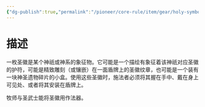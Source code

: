 ```yaml
---
{"dg-publish":true,"permalink":"/pioneer/core-rule/item/gear/holy-symbol/"}
---
```


# 描述
一枚圣徽是某个神祇或神系的象征物。它可能是一个描绘有象征着该神祇对应圣徽的护符，可能是精致雕刻（或镶嵌）在一面盾牌上的圣徽纹章，也可能是一个装有一块神圣遗物碎片的小盒。使用这些圣徽时，施法者必须将其握在手中、戴在身上可见处、或者将其安装在盾牌上。

牧师与圣武士能将圣徽用作法器。

